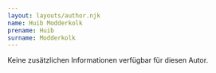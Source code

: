 ```yaml
---
layout: layouts/author.njk
name: Huib Modderkolk
prename: Huib
surname: Modderkolk
---
```

Keine zusätzlichen Informationen verfügbar für diesen Autor.

